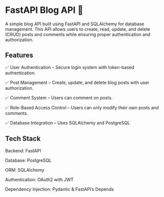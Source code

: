 # FastAPI Blog API 🚀
A simple blog API built using FastAPI and SQLAlchemy for database management. This API allows users to create, read, update, and delete (CRUD) posts and comments while ensuring proper authentication and authorization.

## Features

✅ User Authentication – Secure login system with token-based authentication.

✅ Post Management – Create, update, and delete blog posts with user authorization.

✅ Comment System – Users can comment on posts.

✅ Role-Based Access Control – Users can only modify their own posts and comments.

✅ Database Integration – Uses SQLAlchemy and PostgreSQL

## Tech Stack
Backend: FastAPI

Database: PostgreSQL

ORM: SQLAlchemy

Authentication: OAuth2 with JWT

Dependency Injection: Pydantic & FastAPI’s Depends

